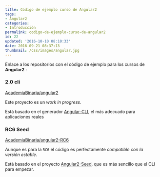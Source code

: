 ```yaml
---
title: Código de ejemplo curso de Angular2
tags:  
- Angular2
categories:
- Introducción 
permalink: codigo-de-ejemplo-curso-de-angular2
id: 22
updated: '2016-10-10 08:10:33'
date: 2016-09-21 08:37:13
thumbnail: /css/images/angular.jpg
---
```


Enlace a los repositorios con el código de ejemplo para los cursos de **Angular2** :

### 2.0 cli
[AcademiaBinaria/angular2](https://github.com/AcademiaBinaria/angular2)

Este proyecto es un *work in progress*.

Está basado en el generador [Angular-CLI](https://github.com/angular/angular-cli), el más adecuado para aplicaciones reales 

### RC6 Seed
[AcademiaBinaria/angular2-RC6](https://github.com/AcademiaBinaria/angular2-RC6)

Aunque es para la `RC6` el código es perfectamente *compatible con la versión estable*.

Está basado en el proyecto [Angular2-Seed](https://github.com/angular/angular2-seed), que es más sencillo que el CLI para empezar. 